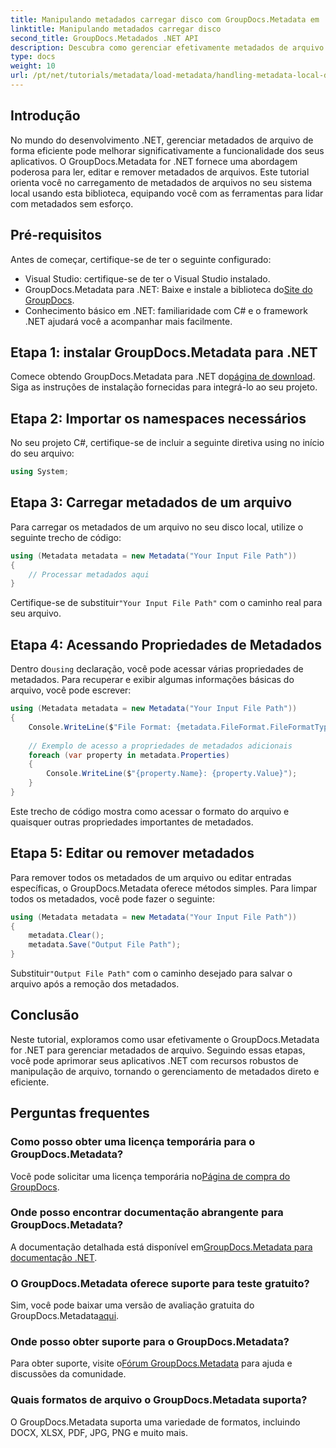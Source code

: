 ```yaml
---
title: Manipulando metadados carregar disco com GroupDocs.Metadata em .NET
linktitle: Manipulando metadados carregar disco
second_title: GroupDocs.Metadados .NET API
description: Descubra como gerenciar efetivamente metadados de arquivo em seus aplicativos .NET usando GroupDocs.Metadata. Este guia abrangente o orienta pelo processo de instalação, acessando propriedades de metadados.
type: docs
weight: 10
url: /pt/net/tutorials/metadata/load-metadata/handling-metadata-local-disk/
---
```

## Introdução

No mundo do desenvolvimento .NET, gerenciar metadados de arquivo de forma eficiente pode melhorar significativamente a funcionalidade dos seus aplicativos. O GroupDocs.Metadata for .NET fornece uma abordagem poderosa para ler, editar e remover metadados de arquivos. Este tutorial orienta você no carregamento de metadados de arquivos no seu sistema local usando esta biblioteca, equipando você com as ferramentas para lidar com metadados sem esforço.

## Pré-requisitos

Antes de começar, certifique-se de ter o seguinte configurado:

- Visual Studio: certifique-se de ter o Visual Studio instalado.
-  GroupDocs.Metadata para .NET: Baixe e instale a biblioteca do[Site do GroupDocs](https://releases.groupdocs.com/metadata/net/).
- Conhecimento básico em .NET: familiaridade com C# e o framework .NET ajudará você a acompanhar mais facilmente.

## Etapa 1: instalar GroupDocs.Metadata para .NET

 Comece obtendo GroupDocs.Metadata para .NET do[página de download](https://releases.groupdocs.com/metadata/net/). Siga as instruções de instalação fornecidas para integrá-lo ao seu projeto.

## Etapa 2: Importar os namespaces necessários

No seu projeto C#, certifique-se de incluir a seguinte diretiva using no início do seu arquivo:

```csharp
using System;
```

## Etapa 3: Carregar metadados de um arquivo

Para carregar os metadados de um arquivo no seu disco local, utilize o seguinte trecho de código:

```csharp
using (Metadata metadata = new Metadata("Your Input File Path"))
{
    // Processar metadados aqui
}
```

 Certifique-se de substituir`"Your Input File Path"` com o caminho real para seu arquivo.

## Etapa 4: Acessando Propriedades de Metadados

 Dentro do`using` declaração, você pode acessar várias propriedades de metadados. Para recuperar e exibir algumas informações básicas do arquivo, você pode escrever:

```csharp
using (Metadata metadata = new Metadata("Your Input File Path"))
{
    Console.WriteLine($"File Format: {metadata.FileFormat.FileFormatType}");
    
    // Exemplo de acesso a propriedades de metadados adicionais
    foreach (var property in metadata.Properties)
    {
        Console.WriteLine($"{property.Name}: {property.Value}");
    }
}
```

Este trecho de código mostra como acessar o formato do arquivo e quaisquer outras propriedades importantes de metadados. 

## Etapa 5: Editar ou remover metadados

Para remover todos os metadados de um arquivo ou editar entradas específicas, o GroupDocs.Metadata oferece métodos simples. Para limpar todos os metadados, você pode fazer o seguinte:

```csharp
using (Metadata metadata = new Metadata("Your Input File Path"))
{
    metadata.Clear();
    metadata.Save("Output File Path");
}
```

 Substituir`"Output File Path"` com o caminho desejado para salvar o arquivo após a remoção dos metadados.

## Conclusão

Neste tutorial, exploramos como usar efetivamente o GroupDocs.Metadata for .NET para gerenciar metadados de arquivo. Seguindo essas etapas, você pode aprimorar seus aplicativos .NET com recursos robustos de manipulação de arquivo, tornando o gerenciamento de metadados direto e eficiente.

## Perguntas frequentes

### Como posso obter uma licença temporária para o GroupDocs.Metadata?
 Você pode solicitar uma licença temporária no[Página de compra do GroupDocs](https://purchase.groupdocs.com/temporary-license/).

### Onde posso encontrar documentação abrangente para GroupDocs.Metadata?
 A documentação detalhada está disponível em[GroupDocs.Metadata para documentação .NET](https://reference.groupdocs.com/metadata/net/).

### O GroupDocs.Metadata oferece suporte para teste gratuito?
 Sim, você pode baixar uma versão de avaliação gratuita do GroupDocs.Metadata[aqui](https://releases.groupdocs.com/).

### Onde posso obter suporte para o GroupDocs.Metadata?
 Para obter suporte, visite o[Fórum GroupDocs.Metadata](https://forum.groupdocs.com/c/metadata/14) para ajuda e discussões da comunidade.

### Quais formatos de arquivo o GroupDocs.Metadata suporta?
O GroupDocs.Metadata suporta uma variedade de formatos, incluindo DOCX, XLSX, PDF, JPG, PNG e muito mais.